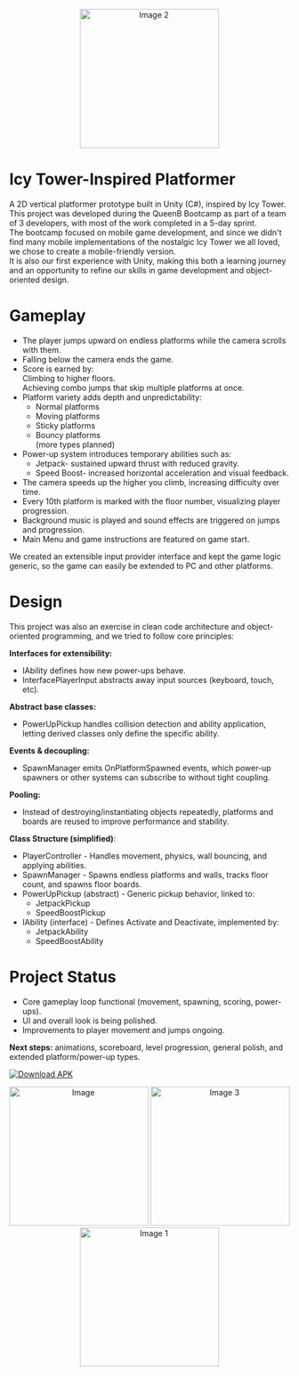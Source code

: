 <p align="center">
  <img src="https://github.com/user-attachments/assets/89f9c599-7cba-4183-a50a-4780173578c6" alt="Image 2" width="250">
</p>

# Icy Tower-Inspired Platformer

A 2D vertical platformer prototype built in Unity (C#), inspired by Icy Tower.  
This project was developed during the QueenB Bootcamp as part of a team of 3 developers, with most of the work completed in a 5-day sprint.  
The bootcamp focused on mobile game development, and since we didn't find many mobile implementations of the nostalgic Icy Tower we all loved, we chose to create a mobile-friendly version.  
It is also our first experience with Unity, making this both a learning journey and an opportunity to refine our skills in game development and object-oriented design.

# Gameplay

* The player jumps upward on endless platforms while the camera scrolls with them.  
* Falling below the camera ends the game.  
* Score is earned by:  
  Climbing to higher floors.  
  Achieving combo jumps that skip multiple platforms at once.  
* Platform variety adds depth and unpredictability:  
  * Normal platforms  
  * Moving platforms  
  * Sticky platforms  
  * Bouncy platforms  
(more types planned)  
* Power-up system introduces temporary abilities such as:  
  * Jetpack- sustained upward thrust with reduced gravity.  
  * Speed Boost- increased horizontal acceleration and visual feedback.  
* The camera speeds up the higher you climb, increasing difficulty over time.  
* Every 10th platform is marked with the floor number, visualizing player progression.
* Background music is played and sound effects are triggered on jumps and progression.  
* Main Menu and game instructions are featured on game start.

We created an extensible input provider interface and kept the game logic generic, so the game can easily be extended to PC and other platforms.

# Design   

This project was also an exercise in clean code architecture and object-oriented programming, and we tried to follow core principles:  

__Interfaces for extensibility:__  
- IAbility defines how new power-ups behave.
- InterfacePlayerInput abstracts away input sources (keyboard, touch, etc).

__Abstract base classes:__
- PowerUpPickup handles collision detection and ability application, letting derived classes only define the specific ability.

__Events & decoupling:__
- SpawnManager emits OnPlatformSpawned events, which power-up spawners or other systems can subscribe to without tight coupling.

__Pooling:__
- Instead of destroying/instantiating objects repeatedly, platforms and boards are reused to improve performance and stability.

__Class Structure (simplified)__:  
- PlayerController - Handles movement, physics, wall bouncing, and applying abilities.  
- SpawnManager - Spawns endless platforms and walls, tracks floor count, and spawns floor boards.  
- PowerUpPickup (abstract) - Generic pickup behavior, linked to:  
  - JetpackPickup  
  - SpeedBoostPickup  
- IAbility (interface) - Defines Activate and Deactivate, implemented by:  
  - JetpackAbility  
  - SpeedBoostAbility  

# Project Status
- Core gameplay loop functional (movement, spawning, scoring, power-ups).
- UI and overall look is being polished.
- Improvements to player movement and jumps ongoing.

__Next steps:__ animations, scoreboard, level progression, general polish, and extended platform/power-up types.

[![Download APK](https://img.shields.io/badge/Download-APK-brightgreen?style=for-the-badge&logo=android)](https://github.com/nogafriedman/ProceduralPlatformer/releases/download/v.1.0.0/NuclearTower.apk)


<p align="center">
    <img src="https://github.com/user-attachments/assets/5636648a-8c13-4651-877a-7555197c0fb2" alt="Image" width="250">
  <img src="https://github.com/user-attachments/assets/0ca07f3b-2c21-4b8d-a094-89a3aaa4a116" alt="Image 3" width="250">
  <img src="https://github.com/user-attachments/assets/170733e1-08e9-44dd-9ba7-29ed4bc0d51d" alt="Image 1" width="250">
</p>
